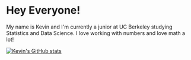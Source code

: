# Hey Everyone!

My name is Kevin and I'm currently a junior at UC Berkeley studying Statistics and Data Science. I love working with numbers and love math a lot!

[![Kevin's GitHub stats](https://github-readme-stats.vercel.app/api?username=to-ke)](https://github.com/anuraghazra/github-readme-stats)
